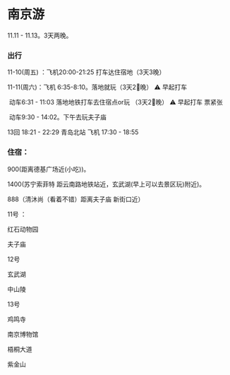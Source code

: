 # 南京游

11.11 - 11.13。3天两晚。

### 出行

11-10(周五) ：飞机20:00-21:25  打车达住宿地（3天3晚）

11-11(周六)：飞机 6:35-8:10。落地就玩（3天2⃣️晚）  ⚠️ 早起打车

​						动车6:31 - 11:03 落地地铁打车去住宿点or玩 （3天2⃣️晚）   ⚠️ 早起打车 票紧张

​						动车9:30 - 14:02。下午去玩夫子庙

13回 18:21 - 22:29 青岛北站 飞机 17:30 - 18:55

### 住宿：

900(距离德基广场近(小吃))。 

1400(苏宁索菲特 距云南路地铁站近，玄武湖(早上可以去景区玩)附近)。

888（清沐尚（看着不错）距离夫子庙 新街口近）



11号 ：

红石动物园

夫子庙

12号

玄武湖

中山陵

13号

鸡鸣寺

南京博物馆

梧桐大道

紫金山